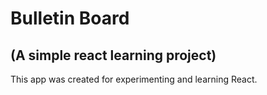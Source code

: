 # Bulletin Board
## (A simple react learning project)

This app was created for experimenting and learning React.
